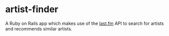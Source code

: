 # artist-finder

A Ruby on Rails app which makes use of the [last.fm](http://www.last.fm/) API to search for artists and recommends similar artists.
